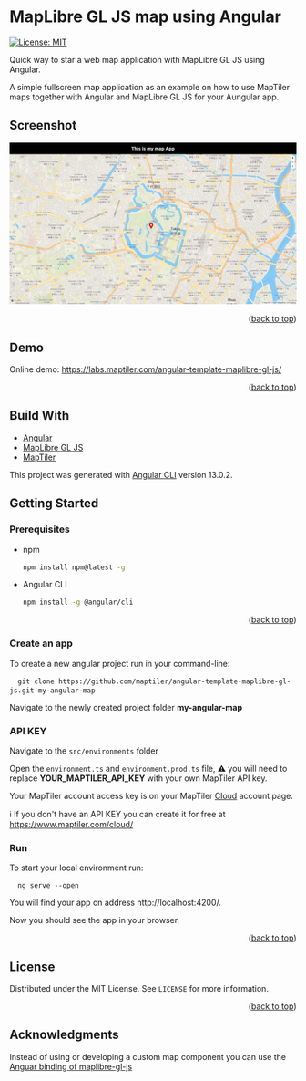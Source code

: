 # MapLibre GL JS map using Angular

[![License: MIT](https://img.shields.io/badge/License-MIT-yellow.svg)](https://opensource.org/licenses/MIT)

Quick way to star a web map application with MapLibre GL JS using Angular.

A simple fullscreen map application as an example on how to use MapTiler maps together with Angular and MapLibre GL JS for your Aungular app.

## Screenshot

![angular maplibre template](/assets/angular-maplibre-template.png "Angular MapLibre template")

<p align="right">(<a href="#top">back to top</a>)</p>

## Demo

Online demo: https://labs.maptiler.com/angular-template-maplibre-gl-js/

<p align="right">(<a href="#top">back to top</a>)</p>

## Build With

* [Angular](https://angular.io/)
* [MapLibre GL JS](https://maplibre.org/)
* [MapTiler](https://www.maptiler.com/)

This project was generated with [Angular CLI](https://github.com/angular/angular-cli) version 13.0.2.

## Getting Started

### Prerequisites

* npm
  ```sh
  npm install npm@latest -g
  ```
* Angular CLI
  ```sh
  npm install -g @angular/cli
  ```

<p align="right">(<a href="#top">back to top</a>)</p>

### Create an app

To create a new angular project run in your command-line:

```
  git clone https://github.com/maptiler/angular-template-maplibre-gl-js.git my-angular-map
```

Navigate to the newly created project folder **my-angular-map**

### API KEY

Navigate to the `src/environments` folder

Open the `environment.ts` and `environment.prod.ts` file, :warning: you will need to replace **YOUR_MAPTILER_API_KEY** with your own MapTiler API key.

Your MapTiler account access key is on your MapTiler [Cloud](https://cloud.maptiler.com/account/keys/) account page. 

:information_source: If you don't have an API KEY you can create it for free at https://www.maptiler.com/cloud/

### Run

To start your local environment run: 

```
  ng serve --open
``` 

You will find your app on address http://localhost:4200/.

Now you should see the app in your browser.

<p align="right">(<a href="#top">back to top</a>)</p>

<!-- LICENSE -->
## License

Distributed under the MIT License. See `LICENSE` for more information.

<p align="right">(<a href="#top">back to top</a>)</p>

<!-- ACKNOWLEDGMENTS -->
## Acknowledgments

Instead of using or developing a custom map component you can use the [Anguar binding of maplibre-gl-js](https://maplibre.org/ngx-maplibre-gl/)

